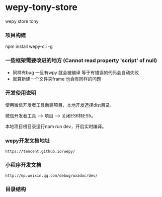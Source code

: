 # wepy-tony-store
wepy store tony

### 项目构建
npm install wepy-cli -g

### 一些框架需要改进的地方 (Cannot read property 'script' of null)
- 同样有bug 一旦有wpy 就会被编译 等于有错误的代码会自动失败
- 就算新建一个文件夹frame 也会有同样的问题

### 开发使用说明

使用微信开发者工具新建项目，本地开发选择dist目录。

微信开发者工具 --> 项目 --> 关闭ES6转ES5。

本地项目根目录运行npm run dev，开启实时编译。

### wepy开发文档地址
	https://tencent.github.io/wepy/

### 小程序开发文档
	http://mp.weixin.qq.com/debug/wxadoc/dev/

### 目录结构
